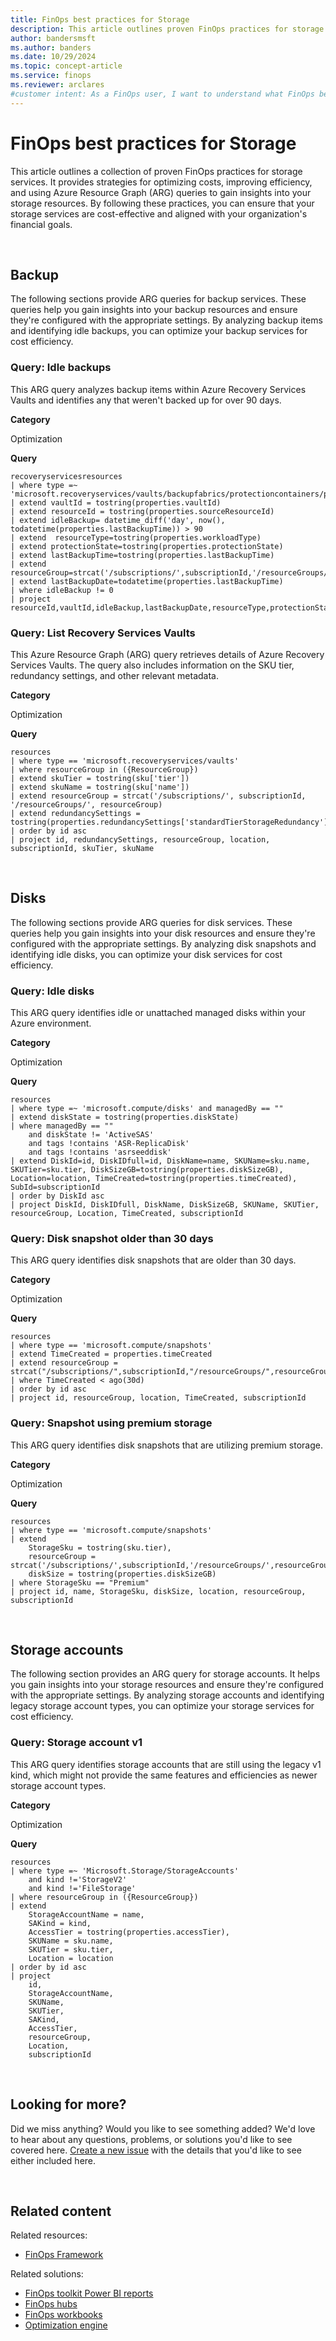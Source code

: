 ```yaml
---
title: FinOps best practices for Storage
description: This article outlines proven FinOps practices for storage services, focusing on cost optimization, efficiency improvements, and resource insights.
author: bandersmsft
ms.author: banders
ms.date: 10/29/2024
ms.topic: concept-article
ms.service: finops
ms.reviewer: arclares
#customer intent: As a FinOps user, I want to understand what FinOps best practices I should use with storage services.
---
```


<!-- markdownlint-disable-next-line MD025 -->
# FinOps best practices for Storage

This article outlines a collection of proven FinOps practices for storage services. It provides strategies for optimizing costs, improving efficiency, and using Azure Resource Graph (ARG) queries to gain insights into your storage resources. By following these practices, you can ensure that your storage services are cost-effective and aligned with your organization's financial goals.

<br>

## Backup

The following sections provide ARG queries for backup services. These queries help you gain insights into your backup resources and ensure they're configured with the appropriate settings. By analyzing backup items and identifying idle backups, you can optimize your backup services for cost efficiency.

### Query: Idle backups

This ARG query analyzes backup items within Azure Recovery Services Vaults and identifies any that weren't backed up for over 90 days.

**Category**

Optimization

**Query**

```kusto
recoveryservicesresources
| where type =~ 'microsoft.recoveryservices/vaults/backupfabrics/protectioncontainers/protecteditems'
| extend vaultId = tostring(properties.vaultId)
| extend resourceId = tostring(properties.sourceResourceId)
| extend idleBackup= datetime_diff('day', now(), todatetime(properties.lastBackupTime)) > 90
| extend  resourceType=tostring(properties.workloadType)
| extend protectionState=tostring(properties.protectionState)
| extend lastBackupTime=tostring(properties.lastBackupTime)
| extend resourceGroup=strcat('/subscriptions/',subscriptionId,'/resourceGroups/',resourceGroup)
| extend lastBackupDate=todatetime(properties.lastBackupTime)
| where idleBackup != 0
| project resourceId,vaultId,idleBackup,lastBackupDate,resourceType,protectionState,lastBackupTime,location,resourceGroup,subscriptionId
```

### Query: List Recovery Services Vaults

This Azure Resource Graph (ARG) query retrieves details of Azure Recovery Services Vaults. The query also includes information on the SKU tier, redundancy settings, and other relevant metadata.

**Category**

Optimization

**Query**

```kusto
resources
| where type == 'microsoft.recoveryservices/vaults'
| where resourceGroup in ({ResourceGroup})
| extend skuTier = tostring(sku['tier'])
| extend skuName = tostring(sku['name'])
| extend resourceGroup = strcat('/subscriptions/', subscriptionId, '/resourceGroups/', resourceGroup)
| extend redundancySettings = tostring(properties.redundancySettings['standardTierStorageRedundancy'])
| order by id asc
| project id, redundancySettings, resourceGroup, location, subscriptionId, skuTier, skuName
```

<br>

## Disks

The following sections provide ARG queries for disk services. These queries help you gain insights into your disk resources and ensure they're configured with the appropriate settings. By analyzing disk snapshots and identifying idle disks, you can optimize your disk services for cost efficiency.

### Query: Idle disks

This ARG query identifies idle or unattached managed disks within your Azure environment.

**Category**

Optimization

**Query**

```kusto
resources
| where type =~ 'microsoft.compute/disks' and managedBy == ""
| extend diskState = tostring(properties.diskState)
| where managedBy == ""
    and diskState != 'ActiveSAS'
    and tags !contains 'ASR-ReplicaDisk'
    and tags !contains 'asrseeddisk'
| extend DiskId=id, DiskIDfull=id, DiskName=name, SKUName=sku.name, SKUTier=sku.tier, DiskSizeGB=tostring(properties.diskSizeGB), Location=location, TimeCreated=tostring(properties.timeCreated), SubId=subscriptionId
| order by DiskId asc 
| project DiskId, DiskIDfull, DiskName, DiskSizeGB, SKUName, SKUTier, resourceGroup, Location, TimeCreated, subscriptionId
```

### Query: Disk snapshot older than 30 days

This ARG query identifies disk snapshots that are older than 30 days.

**Category**

Optimization

**Query**

```kusto
resources
| where type == 'microsoft.compute/snapshots'
| extend TimeCreated = properties.timeCreated
| extend resourceGroup = strcat("/subscriptions/",subscriptionId,"/resourceGroups/",resourceGroup)
| where TimeCreated < ago(30d)
| order by id asc 
| project id, resourceGroup, location, TimeCreated, subscriptionId
```

### Query: Snapshot using premium storage

This ARG query identifies disk snapshots that are utilizing premium storage.

**Category**

Optimization

**Query**

```kusto
resources
| where type == 'microsoft.compute/snapshots'
| extend
    StorageSku = tostring(sku.tier),
    resourceGroup = strcat('/subscriptions/',subscriptionId,'/resourceGroups/',resourceGroup),
    diskSize = tostring(properties.diskSizeGB)
| where StorageSku == "Premium"
| project id, name, StorageSku, diskSize, location, resourceGroup, subscriptionId
```

<br>

## Storage accounts

The following section provides an ARG query for storage accounts. It helps you gain insights into your storage resources and ensure they're configured with the appropriate settings. By analyzing storage accounts and identifying legacy storage account types, you can optimize your storage services for cost efficiency.

### Query: Storage account v1

This ARG query identifies storage accounts that are still using the legacy v1 kind, which might not provide the same features and efficiencies as newer storage account types.

**Category**

Optimization

**Query**

```kusto
resources
| where type =~ 'Microsoft.Storage/StorageAccounts'
    and kind !='StorageV2'
    and kind !='FileStorage'
| where resourceGroup in ({ResourceGroup})
| extend
    StorageAccountName = name,
    SAKind = kind,
    AccessTier = tostring(properties.accessTier),
    SKUName = sku.name,
    SKUTier = sku.tier,
    Location = location
| order by id asc
| project
    id,
    StorageAccountName,
    SKUName,
    SKUTier,
    SAKind,
    AccessTier,
    resourceGroup,
    Location,
    subscriptionId
```

<br>

## Looking for more?

Did we miss anything? Would you like to see something added? We'd love to hear about any questions, problems, or solutions you'd like to see covered here. [Create a new issue](https://aka.ms/ftk/ideas) with the details that you'd like to see either included here.

<br>

## Related content

Related resources:

- [FinOps Framework](../framework/finops-framework.md)

Related solutions:

- [FinOps toolkit Power BI reports](../toolkit/power-bi/reports.md)
- [FinOps hubs](../toolkit/hubs/finops-hubs-overview.md)
- [FinOps workbooks](../toolkit/workbooks/finops-workbooks-overview.md)
- [Optimization engine](../toolkit/optimization-engine/overview.md)

<br>
